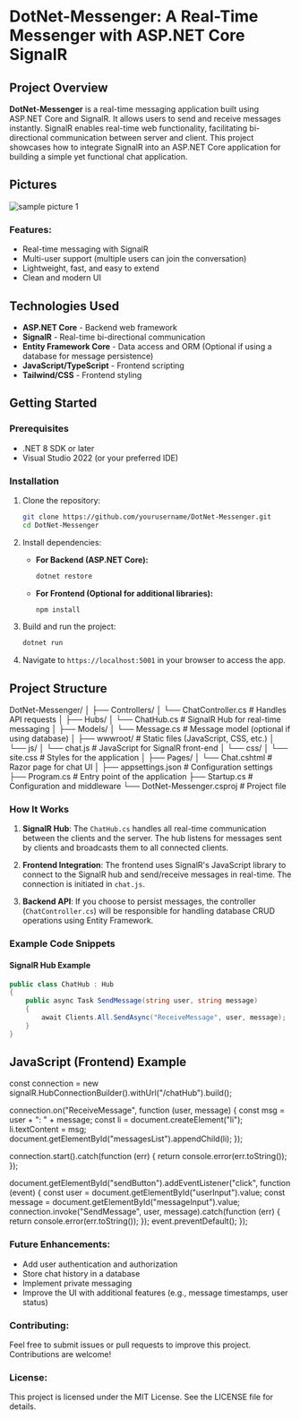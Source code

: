 
# DotNet-Messenger: A Real-Time Messenger with ASP.NET Core SignalR

## Project Overview
**DotNet-Messenger** is a real-time messaging application built using ASP.NET Core and SignalR. It allows users to send and receive messages instantly. SignalR enables real-time web functionality, facilitating bi-directional communication between server and client. This project showcases how to integrate SignalR into an ASP.NET Core application for building a simple yet functional chat application.

## Pictures
![sample picture 1](https://github.com/user-attachments/assets/4bd38b29-5c1c-4f64-bebc-2db734fba045)


### Features:
- Real-time messaging with SignalR
- Multi-user support (multiple users can join the conversation)
- Lightweight, fast, and easy to extend
- Clean and modern UI

## Technologies Used
- **ASP.NET Core** - Backend web framework
- **SignalR** - Real-time bi-directional communication
- **Entity Framework Core** - Data access and ORM (Optional if using a database for message persistence)
- **JavaScript/TypeScript** - Frontend scripting
- **Tailwind/CSS** - Frontend styling

## Getting Started

### Prerequisites
- .NET 8 SDK or later
- Visual Studio 2022 (or your preferred IDE)
  
### Installation

1. Clone the repository:
    ```bash
    git clone https://github.com/yourusername/DotNet-Messenger.git
    cd DotNet-Messenger
    ```

2. Install dependencies:
    - **For Backend (ASP.NET Core):**
        ```bash
        dotnet restore
        ```
    - **For Frontend (Optional for additional libraries):**
        ```bash
        npm install
        ```

3. Build and run the project:
    ```bash
    dotnet run
    ```

4. Navigate to `https://localhost:5001` in your browser to access the app.

## Project Structure
DotNet-Messenger/ │ ├── Controllers/ │ └── ChatController.cs # Handles API requests │ ├── Hubs/ │ └── ChatHub.cs # SignalR Hub for real-time messaging │ ├── Models/ │ └── Message.cs # Message model (optional if using database) │ ├── wwwroot/ # Static files (JavaScript, CSS, etc.) │ └── js/ │ └── chat.js # JavaScript for SignalR front-end │ └── css/ │ └── site.css # Styles for the application │ ├── Pages/ │ └── Chat.cshtml # Razor page for chat UI │ ├── appsettings.json # Configuration settings ├── Program.cs # Entry point of the application ├── Startup.cs # Configuration and middleware └── DotNet-Messenger.csproj # Project file


### How It Works

1. **SignalR Hub**: The `ChatHub.cs` handles all real-time communication between the clients and the server. The hub listens for messages sent by clients and broadcasts them to all connected clients.
   
2. **Frontend Integration**: The frontend uses SignalR's JavaScript library to connect to the SignalR hub and send/receive messages in real-time. The connection is initiated in `chat.js`.

3. **Backend API**: If you choose to persist messages, the controller (`ChatController.cs`) will be responsible for handling database CRUD operations using Entity Framework.

### Example Code Snippets

#### SignalR Hub Example

```csharp
public class ChatHub : Hub
{
    public async Task SendMessage(string user, string message)
    {
        await Clients.All.SendAsync("ReceiveMessage", user, message);
    }
}
```

## JavaScript (Frontend) Example

const connection = new signalR.HubConnectionBuilder().withUrl("/chatHub").build();

connection.on("ReceiveMessage", function (user, message) {
    const msg = user + ": " + message;
    const li = document.createElement("li");
    li.textContent = msg;
    document.getElementById("messagesList").appendChild(li);
});

connection.start().catch(function (err) {
    return console.error(err.toString());
});

document.getElementById("sendButton").addEventListener("click", function (event) {
    const user = document.getElementById("userInput").value;
    const message = document.getElementById("messageInput").value;
    connection.invoke("SendMessage", user, message).catch(function (err) {
        return console.error(err.toString());
    });
    event.preventDefault();
});


### Future Enhancements:
- Add user authentication and authorization
- Store chat history in a database
- Implement private messaging
- Improve the UI with additional features (e.g., message timestamps, user status)

### Contributing:
Feel free to submit issues or pull requests to improve this project. Contributions are welcome!

### License:
This project is licensed under the MIT License. See the LICENSE file for details.



